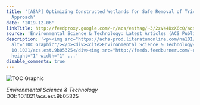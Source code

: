 ```yaml
---
title: '[ASAP] Optimizing Constructed Wetlands for Safe Removal of Triclosan: A Box–Behnken
  Approach'
date: '2019-12-06'
linkTitle: http://feedproxy.google.com/~r/acs/esthag/~3/2zV44DxX6cQ/acs.est.9b05325
source: 'Environmental Science & Technology: Latest Articles (ACS Publications)'
description: '<p><img src="https://achs-prod.literatumonline.com/na101/home/literatum/publisher/achs/journals/content/esthag/0/esthag.ahead-of-print/acs.est.9b05325/20191206/images/medium/es9b05325_0001.gif"
  alt="TOC Graphic"/></p><div><cite>Environmental Science & Technology</cite></div><div>DOI:
  10.1021/acs.est.9b05325</div><img src="http://feeds.feedburner.com/~r/acs/esthag/~4/2zV44DxX6cQ"
  height="1" width="1" ...'
disable_comments: true
---
```

<p><img src="https://achs-prod.literatumonline.com/na101/home/literatum/publisher/achs/journals/content/esthag/0/esthag.ahead-of-print/acs.est.9b05325/20191206/images/medium/es9b05325_0001.gif" alt="TOC Graphic"/></p><div><cite>Environmental Science & Technology</cite></div><div>DOI: 10.1021/acs.est.9b05325</div><img src="http://feeds.feedburner.com/~r/acs/esthag/~4/2zV44DxX6cQ" height="1" width="1" ...